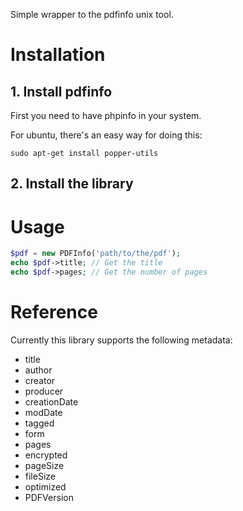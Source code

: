 Simple wrapper to the pdfinfo unix tool.

# Installation

## 1. Install pdfinfo

First you need to have phpinfo in your system.

For ubuntu, there's an easy way for doing this:
```
sudo apt-get install popper-utils
```

## 2. Install the library


# Usage

```php
$pdf = new PDFInfo('path/to/the/pdf');
echo $pdf->title; // Get the title
echo $pdf->pages; // Get the number of pages
```

# Reference

Currently this library supports the following metadata:

* title
* author
* creator
* producer
* creationDate
* modDate
* tagged
* form
* pages
* encrypted
* pageSize
* fileSize
* optimized
* PDFVersion
